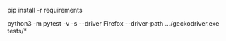 pip install -r requirements


python3 -m pytest -v -s --driver Firefox --driver-path .../geckodriver.exe tests/*
